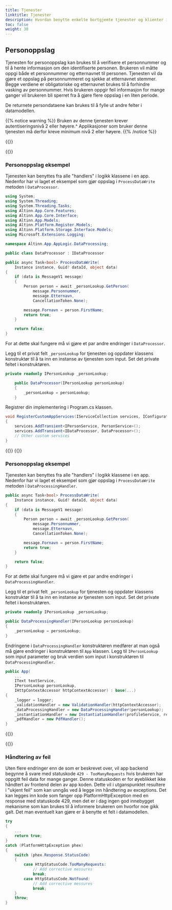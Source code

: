 ```yaml
---
title: Tjenester
linktitle: Tjenester
description: Hvordan benytte enkelte bortgjemte tjenester og klienter i app template bibliotekene.
toc: false
weight: 30
---
```


## Personoppslag
Tjenesten for personoppslag kan brukes til å verifisere et personnummer og til å hente informasjon om den identifiserte personen. Brukeren vil måtte oppgi både et personnummer og etternavnet til personen. Tjenesten vil da gjøre et oppslag på personnummeret og sjekke at etternavnet stemmer. Begge verdiene er obligatoriske og etternavnet brukes til å forhindre vasking av personnummer. Hvis brukeren oppgir feil informasjon for mange ganger vil brukeren bli sperret fra å gjøre flere oppslag i en liten periode.

De returnete persondataene kan brukes til å fylle ut andre felter i datamodellen.

{{% notice warning %}} 
Bruken av denne tjenesten krever autentiseringsnivå 2 eller høyere.^
Applikasjoner som bruker denne tjenesten må derfor kreve minimum nivå 2 eller høyere. 
{{% /notice %}}

{{<content-version-selector classes="border-box">}}

{{<content-version-container version-label="v7">}}
### Personoppslag eksempel
Tjenesten kan benyttes fra alle "handlers" i logikk klassene i en app. Nedenfor har vi laget et eksempel som gjør oppslag i `ProcessDataWrite` metoden i `DataProcessor`.

```C#
using System;
using System.Threading;
using System.Threading.Tasks;
using Altinn.App.Core.Features;
using Altinn.App.Core.Interface;
using Altinn.App.Models;
using Altinn.Platform.Register.Models;
using Altinn.Platform.Storage.Interface.Models;
using Microsoft.Extensions.Logging;

namespace Altinn.App.AppLogic.DataProcessing;

public class DataProcessor : IDataProcessor

public async Task<bool> ProcessDataWrite(
    Instance instance, Guid? dataId, object data)
{
    if (data is MessageV1 message)
    {
        Person person = await _personLookup.GetPerson(
            message.Personnummer, 
            message.Etternavn, 
            CancellationToken.None);

        message.Fornavn = person.FirstName;
        return true;
    }

    return false;
}
```

For at dette skal fungere må vi gjøre et par andre endringer i `DataProcessor`. 

Legg til et privat felt `_personLookup` for tjenesten og oppdater klassens konstruktør til å ta inn en instanse av tjenesten som input. Set det private feltet i konstruktøren.

```C#
private readonly IPersonLookup _personLookup;

    public DataProcessor(IPersonLookup personLookup)
    {
        _personLookup = personLookup;
    }
```

Registrer din implementering i Program.cs klassen.

```C# {hl_lines=[3]}
void RegisterCustomAppServices(IServiceCollection services, IConfiguration config)
{
    services.AddTransient<IPersonService, PersonService>();
    services.AddTransient<IDataProcessor, DataProcessor>();
    // Other custom services
}
```
{{</content-version-container>}}
{{<content-version-container version-label="v4, v5, v6">}}
### Personoppslag eksempel
Tjenesten kan benyttes fra alle "handlers" i logikk klassene i en app. Nedenfor har vi laget et eksempel som gjør oppslag i `ProcessDataWrite` metoden i `DataProcessingHandler`.

```C#
public async Task<bool> ProcessDataWrite(
    Instance instance, Guid? dataId, object data)
{
    if (data is MessageV1 message)
    {
        Person person = await _personLookup.GetPerson(
            message.Personnummer, 
            message.Etternavn, 
            CancellationToken.None);

        message.Fornavn = person.FirstName;
        return true;
    }

    return false;
}
```

For at dette skal fungere må vi gjøre et par andre endringer i `DataProcessingHandler`. 

Legg til et privat felt `_personLookup` for tjenesten og oppdater klassens konstruktør til å ta inn en instanse av tjenesten som input. Set det private feltet i konstruktøren.

```C#
private readonly IPersonLookup _personLookup;

public DataProcessingHandler(IPersonLookup personLookup)
{
    _personLookup = personLookup;
}
```

Endringene i `DataProcessingHandler` konstruktøren medfører at man også må gjøre endringer i konstruktøren til `App` klassen. Legg til `IPersonLookup` som input parameter og bruk verdien som input i konstruktøren til `DataProcessingHandler`.

```C# {hl_lines=[4,9]}
public App(
    ...
    IText textService,
    IPersonLookup personLookup,
    IHttpContextAccessor httpContextAccessor) : base(...)
{
    _logger = logger;
    _validationHandler = new ValidationHandler(httpContextAccessor);
    _dataProcessingHandler = new DataProcessingHandler(personLookup);
    _instantiationHandler = new InstantiationHandler(profileService, registerService);
    _pdfHandler = new PdfHandler();
}
```
{{</content-version-container>}}

{{</content-version-selector>}}

### Håndtering av feil

Uten flere endringer enn de som er beskrevet over, vil app backend begynne å svare med statuskode `429 - TooManyRequests` hvis brukeren har oppgitt feil data for mange ganger. Denne statuskoden er for øyeblikket ikke håndtert av frontend delen av app koden. Dette vil i utganspunktet resultere i "ukjent feil" som kan unngås ved å legge inn håndtering av exceptions. Det kan legges inn kode som fanger opp PlatformHttpException med en response med statuskode 429, men det er i dag ingen god innebygget mekanisme som kan brukes til å informere brukeren om hvorfor noe gikk galt. Det man eventuelt kan gjøre er å benytte et felt i datamodellen.

```C#
try
{
    ...
    return true;
}
catch (PlatformHttpException phex)
{
    switch (phex.Response.StatusCode)
    {
        case HttpStatusCode.TooManyRequests:
            // Add corrective messures
            break;
        case HttpStatusCode.NotFound:
            // Add corrective messures
            break;
    }
    throw;
}
```
